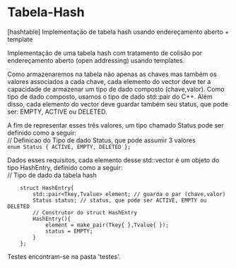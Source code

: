 # Tabela-Hash
[hashtable] Implementação de tabela hash usando endereçamento aberto + template

Implementação de uma tabela hash com tratamento de colisão por endereçamento aberto (open addressing) usando templates.

Como armazenaremos na tabela não apenas as chaves mas também os valores associados a cada chave, cada elemento
do vector deve ter a capacidade de armazenar um tipo de dado composto (chave,valor). Como tipo de dado composto,
usamos o tipo de dado std::pair do C++. Além disso, cada elemento do vector deve guardar também seu status, que pode ser: EMPTY,  ACTIVE ou DELETED. 

A fim de representar esses três valores, um tipo chamado Status pode ser definido como a seguir: </br>
// Definicao do Tipo de dado Status, que pode assumir 3 valores </br>
``` enum Status { ACTIVE, EMPTY, DELETED }; ```

Dados esses requisitos, cada elemento desse std::vector é um objeto do tipo HashEntry, definido como a seguir: </br>
// Tipo de dado da tabela hash
```
    struct HashEntry{
        std::pair<Tkey,Tvalue> element; // guarda o par (chave,valor)
        Status status; // status, que pode ser ACTIVE, EMPTY ou DELETED
        // Construtor do struct HashEntry
        HashEntry(){
            element = make_pair(Tkey{ },Tvalue{ });
            status = EMPTY;
        }
    };
```

Testes encontram-se na pasta 'testes'.
